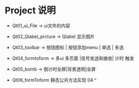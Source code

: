 # Project 说明

* Qt01_ui_File -> ui文件的内容
* Qt02_Qlabel_prcture  ->    Qlabel 显示图片
* Qt03_toolbar  ->    按钮图标 | 按钮添加menu | 单选 | 多选

* Qt04_formtoform -> 多ui 多页面 |信号发送和接收| 计时 触发

* Qt05_bomb -> 倒计时全屏|背景透明|全屏
* Qt06_formToform 静态公共方法实现 04 ^

